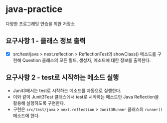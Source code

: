 # java-practice
다양한 프로그래밍 연습을 위한 저장소

## 요구사항 1 - 클래스 정보 출력
- [x] src/test/java > next.reflection > ReflectionTest의 showClass() 메소드를 구현해 Question 클래스의 모든 필드, 생성자, 메소드에 대한 정보를 출력한다.

## 요구사항 2 - test로 시작하는 메소드 실행
- Junit3에서는 test로 시작하는 메소드를 자동으로 실행한다.
- 이와 같이 Junit3Test 클래스에서 test로 시작하는 메소드만 Java Reflection을 활용해 실행하도록 구현한다.
- 구현은 `src/test/java` > `next.reflection` > `Junit3Runner` 클래스의 `runner()` 메소드에 한다.
